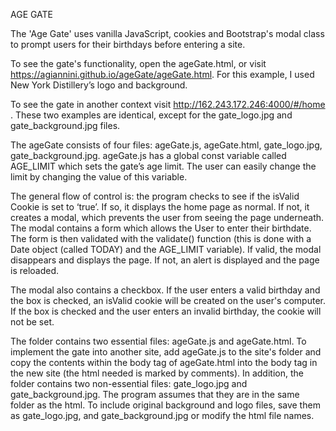 AGE GATE

The 'Age Gate' uses vanilla JavaScript, cookies and Bootstrap's modal class to prompt users for their birthdays before entering a site. 

To see the gate's functionality, open the ageGate.html, or visit https://agiannini.github.io/ageGate/ageGate.html. For this example, I used New York Distillery’s logo and background.

To see the gate in another context visit http://162.243.172.246:4000/#/home . These two examples are identical, except for the gate_logo.jpg and gate_background.jpg files.

The ageGate consists of four files: ageGate.js, ageGate.html, gate_logo.jpg, gate_background.jpg. ageGate.js has a global const variable called AGE_LIMIT which sets the gate’s age limit. The user can easily change the limit by changing the value of this variable. 

The general flow of control is: the program checks to see if the isValid Cookie is set to ‘true’. If so, it displays the home page as normal. If not, it creates a modal, which prevents the user from seeing the page underneath. The modal contains a form which allows the User to enter their birthdate. The form is then validated with the validate() function (this is done with a Date object (called TODAY) and the AGE_LIMIT variable). If valid, the modal disappears and displays the page. If not, an alert is displayed and the page is reloaded.

The modal also contains a checkbox. If the user enters a valid birthday and the box is checked, an isValid cookie will be created on the user's computer. If the box is checked and the user enters an invalid birthday, the cookie will not be set. 

The folder contains two essential files: ageGate.js and ageGate.html. To implement the gate into another site, add ageGate.js to the site's folder and copy the contents within the body tag of ageGate.html into the body tag in the new site (the html needed is marked by comments). In addition, the folder contains two non-essential files: gate_logo.jpg and gate_background.jpg. The program assumes that they are in the same folder as the html. To include original background and logo files, save them as gate_logo.jpg, and gate_background.jpg or modify the html file names. 
